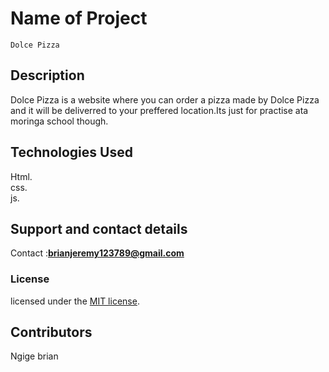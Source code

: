 # Name of Project

    Dolce Pizza 
  
## Description

 Dolce Pizza is a website where you can order a pizza made by Dolce Pizza and it will be deliverred to your preffered location.Its just for practise ata moringa school though. <br/>

## Technologies Used

Html.<br/> css.<br/> js.

## Support and contact details

Contact :**brianjeremy123789@gmail.com**

### License

licensed under the [MIT license](LICENSE).

## Contributors

Ngige brian
